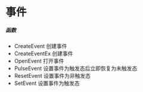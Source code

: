 # 事件

##### 函数

- CreateEvent 创建事件
- CreateEventEx 创建事件
- OpenEvent 打开事件
- PulseEvent 设置事件为触发态后立即恢复为未触发态
- ResetEvent 设置事件为非触发态
- SetEvent 设置事件为触发态
